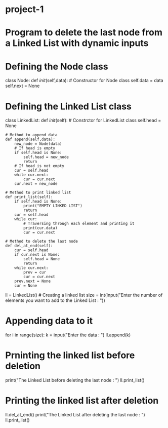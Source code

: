 # project-1
# Program to delete the last node from a Linked List with dynamic inputs
# Defining the Node class
class Node:
    def _init_(self,data): # Constructor for Node class
        self.data = data
        self.next = None

# Defining the Linked List class
class LinkedList:
    def _init_(self): # Constrctor for LinkedList class
        self.head = None

    # Method to append data
    def append(self,data):
        new_node = Node(data)
        # If head is empty
        if self.head is None:
            self.head = new_node
            return
        # If head is not empty
        cur = self.head
        while cur.next:
            cur = cur.next
        cur.next = new_node
    
    # Method to print linked list
    def print_list(self):
        if self.head is None:
            print("EMPTY LINKED LIST")
            return
        cur = self.head
        while cur:
            # Traversing through each element and printing it
            print(cur.data)
            cur = cur.next
    
    # Method to delete the last node
    def del_at_end(self):
        cur = self.head
        if cur.next is None:
            self.head = None
            return
        while cur.next:
            prev = cur
            cur = cur.next
        prev.next = None
        cur = None



ll = LinkedList() # Creating a linked list
size = int(input("Enter the number of elements you want to add to the Linked List : "))
# Appending data to it
for i in range(size):
    k = input("Enter the data : ")
    ll.append(k)
# Prninting the linked list before deletion
print("The Linked List before deleting the last node : ")
ll.print_list()

# Printing the linked list after deletion
ll.del_at_end()
print("The Linked List after deleting the last node : ")
ll.print_list()
